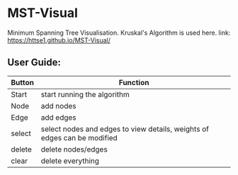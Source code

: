 # MST-Visual
Minimum Spanning Tree Visualisation.
Kruskal's Algorithm is used here.
link: https://httse1.github.io/MST-Visual/

## User Guide:

Button|Function
------|--------
Start|start running the algorithm
Node|add nodes
Edge|add edges
select|select nodes and edges to view details, weights of edges can be modified
delete|delete nodes/edges
clear|delete everything

